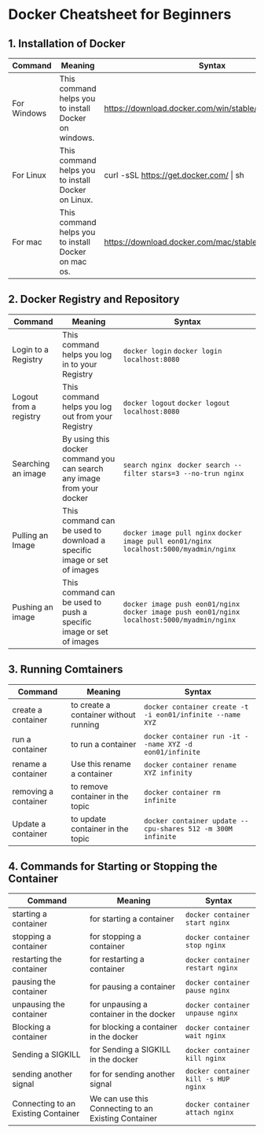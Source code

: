 # Docker Cheatsheet for Beginners

## 1. Installation of Docker
| Command | Meaning	| Syntax |
| --- | --- | --- |
| For Windows |	This command helps you to install Docker on windows. | https://download.docker.com/win/stable/InstallDocker.msi |
| For Linux	| This command helps you to install Docker on Linux. | curl -sSL https://get.docker.com/ \| sh |
| For mac	| This command helps you to install Docker on mac os.	| https://download.docker.com/mac/stable/Docker.dmg |

## 2. Docker Registry and Repository
| Command | Meaning | Syntax |
| --- | --- | --- |
| Login to a Registry | This command helps you log in to your Registry | ``` docker login ```  ``` docker login localhost:8080 ``` |
| Logout from a registry | This command helps you log out from your Registry | ```docker logout``` ```docker logout localhost:8080``` |
| Searching an image | By using this docker command you can search any image from your docker | ```search nginx ```  ```docker search --filter stars=3 --no-trun nginx``` |
| Pulling an Image	| This command can be used to download a specific image or set of images | ```docker image pull nginx```  ```docker image pull eon01/nginx localhost:5000/myadmin/nginx``` |
| Pushing an image | This command can be used to push a specific image or set of images | ```docker image push eon01/nginx```  ```docker image push eon01/nginx localhost:5000/myadmin/nginx``` |

## 3. Running Comtainers
| Command | Meaning | Syntax |
| --- | --- | --- |
|   create a container	|   to create a container without running | ```docker container create -t -i eon01/infinite --name XYZ``` |
|   run a container |   to run a container | ``` docker container run -it --name XYZ -d eon01/infinite ``` |
|   rename a container | Use this   rename a container |```docker container rename XYZ infinity ```|
|  removing a container |   to remove container in the topic | ```docker container rm infinite``` |
| Update a container |   to update container in the topic | ```docker container update --cpu-shares 512 -m 300M infinite``` |

## 4. Commands for Starting or Stopping the Container
| Command | Meaning | Syntax |
| --- | --- | --- |
|  starting a container |   for starting a container | ```docker container start nginx``` |
|  stopping a container |   for stopping a container | ```docker container stop nginx``` |
|  restarting the container	|   for restarting a container | ```docker container restart nginx``` |
|  pausing the container |   for pausing a container | ```docker container pause nginx``` |
|  unpausing the container |   for unpausing a container in the docker | ```docker container unpause nginx``` |
|  Blocking a container |   for blocking a container in the docker | ```docker container wait nginx ``` |
| Sending a SIGKILL	|   for Sending a SIGKILL in the docker | ```docker container kill nginx``` |
|  sending another signal |   for for sending another signal	| ```docker container kill -s HUP nginx``` |
|  Connecting to an Existing Container | We can use this   Connecting to an Existing Container	| ```docker container attach nginx``` |